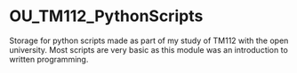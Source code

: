 # OU_TM112_PythonScripts
Storage for python scripts made as part of my study of TM112 with the open university.
Most scripts are very basic as this module was an introduction to written programming.
